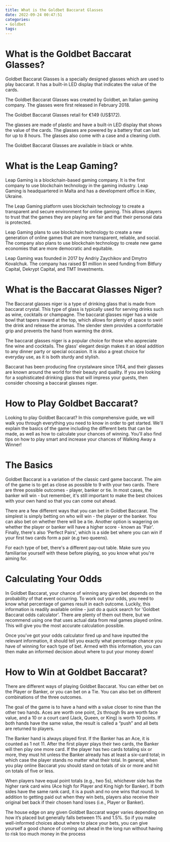 ```yaml
---
title: What is the Goldbet Baccarat Glasses
date: 2022-09-24 00:47:51
categories:
- Goldbet
tags:
---
```



#  What is the Goldbet Baccarat Glasses?

Goldbet Baccarat Glasses is a specially designed glasses which are used to play baccarat. It has a built-in LED display that indicates the value of the cards.

The Goldbet Baccarat Glasses was created by Goldbet, an Italian gaming company. The glasses were first released in February 2018.

The Goldbet Baccarat Glasses retail for €149 (US$172).

The glasses are made of plastic and have a built-in LED display that shows the value of the cards. The glasses are powered by a battery that can last for up to 8 hours. The glasses also come with a case and a cleaning cloth.

The Goldbet Baccarat Glasses are available in black or white.

#  What is the Leap Gaming?

Leap Gaming is a blockchain-based gaming company. It is the first company to use blockchain technology in the gaming industry. Leap Gaming is headquartered in Malta and has a development office in Kiev, Ukraine.

The Leap Gaming platform uses blockchain technology to create a transparent and secure environment for online gaming. This allows players to trust that the games they are playing are fair and that their personal data is protected.

Leap Gaming plans to use blockchain technology to create a new generation of online games that are more transparent, reliable, and social. The company also plans to use blockchain technology to create new game economies that are more democratic and equitable.

Leap Gaming was founded in 2017 by Andriy Zaychikov and Dmytro Kovalchuk. The company has raised $1 million in seed funding from Bitfury Capital, Dekrypt Capital, and TMT Investments.

#  What is the Baccarat Glasses Niger?

The Baccarat glasses niger is a type of drinking glass that is made from baccarat crystal. This type of glass is typically used for serving drinks such as wine, cocktails or champagne. The baccarat glasses niger has a wide bowl that tapers inward at the top, which allows for plenty of space to swirl the drink and release the aromas. The slender stem provides a comfortable grip and prevents the hand from warming the drink.

The baccarat glasses niger is a popular choice for those who appreciate fine wine and cocktails. The glass' elegant design makes it an ideal addition to any dinner party or special occasion. It is also a great choice for everyday use, as it is both sturdy and stylish.

Baccarat has been producing fine crystalware since 1764, and their glasses are known around the world for their beauty and quality. If you are looking for a sophisticated drinking glass that will impress your guests, then consider choosing a baccarat glasses niger.

#  How to Play Goldbet Baccarat?

Looking to play Goldbet Baccarat? In this comprehensive guide, we will walk you through everything you need to know in order to get started. We'll explain the basics of the game including the different bets that can be made, as well as how to calculate your chances of winning. You'll also find tips on how to play smart and increase your chances of Walking Away a Winner!

# The Basics

Goldbet Baccarat is a variation of the classic card game baccarat. The aim of the game is to get as close as possible to 9 with your two cards. There are three possible outcomes - player, banker or tie. In most cases, the banker will win - but remember, it's still important to make the best choices with your own hand so that you can come out ahead.

There are a few different ways that you can bet in Goldbet Baccarat. The simplest is simply betting on who will win - the player or the banker. You can also bet on whether there will be a tie. Another option is wagering on whether the player or banker will have a higher score - known as 'Pair'. Finally, there's also 'Perfect Pairs', which is a side bet where you can win if your first two cards form a pair (e.g two queens).

For each type of bet, there's a different pay-out table. Make sure you familiarise yourself with these before playing, so you know what you're aiming for.

# Calculating Your Odds

In Goldbet Baccarat, your chance of winning any given bet depends on the probability of that event occurring. To work out your odds, you need to know what percentage of games result in each outcome. Luckily, this information is readily available online - just do a quick search for 'Goldbet Baccarat odds calculator'. There are plenty of them out there, but we recommend using one that uses actual data from real games played online. This will give you the most accurate calculation possible.

Once you've got your odds calculator fired up and have inputted the relevant information, it should tell you exactly what percentage chance you have of winning for each type of bet. Armed with this information, you can then make an informed decision about where to put your money down!

#  How to Win at Goldbet Baccarat?

There are different ways of playing Goldbet Baccarat. You can either bet on the Player or Banker, or you can bet on a Tie. You can also bet on different combinations of the three outcomes.

The goal of the game is to have a hand with a value closer to nine than the other two hands. Aces are worth one point, 2s through 9s are worth face value, and a 10 or a court card (Jack, Queen, or King) is worth 10 points. If both hands have the same value, the result is called a “push” and all bets are returned to players.

The Banker hand is always played first. If the Banker has an Ace, it is counted as 1 not 11. After the first player plays their two cards, the Banker will then play one more card. If the player has two cards totaling six or more, they must hit unless the Banker already has at least a six-card total; in which case the player stands no matter what their total. In general, when you play online Baccarat you should stand on totals of six or more and hit on totals of five or less. 

When players have equal point totals (e.g., two 5s), whichever side has the higher rank card wins (Ace high for Player and King high for Banker). If both sides have the same rank card, it is a push and no one wins that round. In addition to getting paid out when they win bets, players also receive their original bet back if their chosen hand loses (i.e., Player or Banker). 

The house edge on any given Goldbet Baccarat wager varies depending on how it’s placed but generally falls between 1% and 1.5%. So if you make well-informed choices about where to place your bets, you can give yourself a good chance of coming out ahead in the long run without having to risk too much money in the process